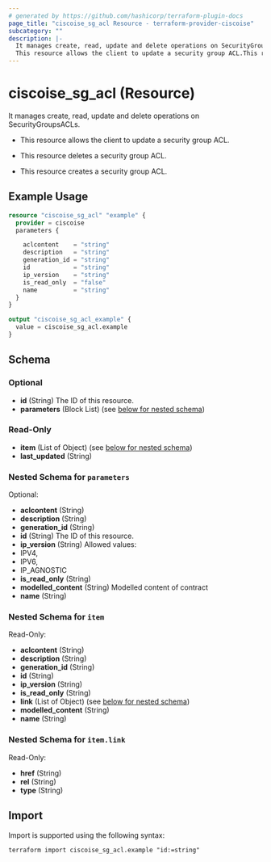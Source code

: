 ```yaml
---
# generated by https://github.com/hashicorp/terraform-plugin-docs
page_title: "ciscoise_sg_acl Resource - terraform-provider-ciscoise"
subcategory: ""
description: |-
  It manages create, read, update and delete operations on SecurityGroupsACLs.
  This resource allows the client to update a security group ACL.This resource deletes a security group ACL.This resource creates a security group ACL.
---
```


# ciscoise_sg_acl (Resource)

It manages create, read, update and delete operations on SecurityGroupsACLs.

- This resource allows the client to update a security group ACL.

- This resource deletes a security group ACL.

- This resource creates a security group ACL.

## Example Usage

```terraform
resource "ciscoise_sg_acl" "example" {
  provider = ciscoise
  parameters {

    aclcontent    = "string"
    description   = "string"
    generation_id = "string"
    id            = "string"
    ip_version    = "string"
    is_read_only  = "false"
    name          = "string"
  }
}

output "ciscoise_sg_acl_example" {
  value = ciscoise_sg_acl.example
}
```

<!-- schema generated by tfplugindocs -->
## Schema

### Optional

- **id** (String) The ID of this resource.
- **parameters** (Block List) (see [below for nested schema](#nestedblock--parameters))

### Read-Only

- **item** (List of Object) (see [below for nested schema](#nestedatt--item))
- **last_updated** (String)

<a id="nestedblock--parameters"></a>
### Nested Schema for `parameters`

Optional:

- **aclcontent** (String)
- **description** (String)
- **generation_id** (String)
- **id** (String) The ID of this resource.
- **ip_version** (String) Allowed values:
- IPV4,
- IPV6,
- IP_AGNOSTIC
- **is_read_only** (String)
- **modelled_content** (String) Modelled content of contract
- **name** (String)


<a id="nestedatt--item"></a>
### Nested Schema for `item`

Read-Only:

- **aclcontent** (String)
- **description** (String)
- **generation_id** (String)
- **id** (String)
- **ip_version** (String)
- **is_read_only** (String)
- **link** (List of Object) (see [below for nested schema](#nestedobjatt--item--link))
- **modelled_content** (String)
- **name** (String)

<a id="nestedobjatt--item--link"></a>
### Nested Schema for `item.link`

Read-Only:

- **href** (String)
- **rel** (String)
- **type** (String)

## Import

Import is supported using the following syntax:

```shell
terraform import ciscoise_sg_acl.example "id:=string"
```
